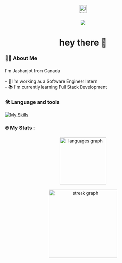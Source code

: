 

###

<div align="center">
  <a href="https://www.linkedin.com/in/jashanjot-panjrath"><img src="https://img.shields.io/static/v1?message=LinkedIn&logo=linkedin&label=&color=0077B5&logoColor=white&labelColor=&style=for-the-badge" height="25" alt="linkedin logo"  /></a>
</div>

###

<div align="center">
  <img src="https://visitor-badge.laobi.icu/badge?page_id=JashanjotP.JashanjotP&"  />
</div>

###

<h1 align="center">hey there 👋</h1>

###

<h3 align="left">👩‍💻  About Me</h3>

###

<p align="left">I'm Jashanjot from Canada<br><br>- 🔭 I’m working as a Software Engineer Intern<br>- 📚 I'm currently learning Full Stack Development<br></p>

###

<h3 align="left">🛠 Language and tools</h3>

[![My Skills](https://skillicons.dev/icons?i=js,html,css,wasm)](https://skillicons.dev)

###

<div align="left">
 
</div>

###

<h3 align="left">🔥   My Stats :</h3>

###
<div align="center">
  <img src="https://github-readme-stats.vercel.app/api/top-langs?username=JashanjotP&locale=en&hide_title=false&layout=compact&card_width=320&langs_count=5&theme=dracula&hide_border=false" height="150" alt="languages graph"  />
</div>
<br/>
<div align="center">
  <img src="https://streak-stats.demolab.com?user=JashanjotP&locale=en&mode=daily&theme=dark&hide_border=false&border_radius=5&order=3" height="220" alt="streak graph"  />
  
</div>

###
